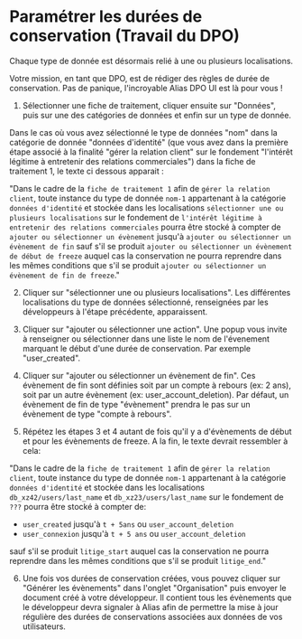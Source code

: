 # Paramétrer les durées de conservation (Travail du DPO)

Chaque type de donnée est désormais relié à une ou plusieurs localisations. 

Votre mission, en tant que DPO, est de rédiger des règles de durée de conservation. Pas de panique, l'incroyable Alias DPO UI est là pour vous ! 

1. Sélectionner une fiche de traitement, cliquer ensuite sur "Données", puis sur une des catégories de données et enfin sur un type de donnée.

Dans le cas où vous avez sélectionné le type de données "nom" dans la catégorie de donnée "données d'identité" (que vous avez dans la première étape associé à la finalité "gérer la relation client" sur le fondement "l'intérêt légitime à entretenir des relations commerciales") dans la fiche de traitement 1, le texte ci dessous apparait :

"Dans le cadre de la ```fiche de traitement 1``` afin de ```gérer la relation client```, toute instance du type de donnée ```nom-1``` appartenant à la catégorie ```données d'identité``` et stockée dans les localisations ```sélectionner une ou plusieurs localisations``` sur le fondement de ```l'intérêt légitime à entretenir des relations commerciales``` pourra être stocké à compter de ```ajouter ou sélectionner un évènement``` jusqu'à ```ajouter ou sélectionner un évènement de fin``` sauf s'il se produit ```ajouter ou sélectionner un évènement de début de freeze``` auquel cas la conservation ne pourra reprendre dans les mêmes conditions que s'il se produit ```ajouter ou sélectionner un évènement de fin de freeze```."

2. Cliquer sur "sélectionner une ou plusieurs localisations". Les différentes localisations du type de données sélectionné, renseignées par les développeurs à l'étape précédente, apparaissent. 

3. Cliquer sur "ajouter ou sélectionner une action". Une popup vous invite à renseigner ou sélectionner dans une liste le nom de l'évenement marquant le début d'une durée de conservation. Par exemple "user_created".

4. Cliquer sur "ajouter ou sélectionner un évènement de fin". Ces évènement de fin sont définies soit par un compte à rebours (ex: 2 ans), soit par un autre évènement (ex: user_account_deletion). Par défaut, un évènement de fin de type "évènement" prendra le pas sur un évènement de type "compte à rebours". 

5. Répétez les étapes 3 et 4 autant de fois qu'il y a d'évènements de début et pour les évènements de freeze. A la fin, le texte devrait ressembler à cela:

"Dans le cadre de la ```fiche de traitement 1``` afin de ```gérer la relation client```, toute instance du type de donnée ```nom-1``` appartenant à la catégorie ```données d'identité``` et stockée dans les localisations ```db_xz42/users/last_name``` et ```db_xz23/users/last_name``` sur le fondement de ```???``` pourra être stocké à compter de: 

- ```user_created``` jusqu'à ```t + 5ans``` ou ```user_account_deletion```
- ```user_connexion``` jusqu'à ```t + 5 ans``` ou ```user_account_deletion```

sauf s'il se produit ```litige_start``` auquel cas la conservation ne pourra reprendre dans les mêmes conditions que s'il se produit ```litige_end```."


6. Une fois vos durées de conservation créées, vous pouvez cliquer sur "Générer les évènements" dans l'onglet "Organisation" puis envoyer le document créé à votre développeur. Il contient tous les évènements que le développeur devra signaler à Alias afin de permettre la mise à jour régulière des durées de conservations associées aux données de vos utilisateurs.


